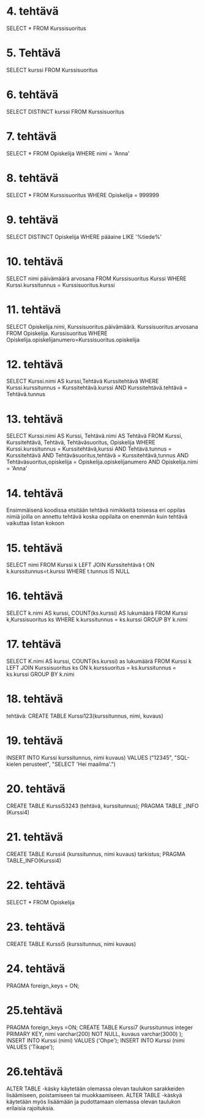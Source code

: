 # 4. tehtävä

SELECT * FROM Kurssisuoritus

# 5. Tehtävä
SELECT kurssi FROM Kurssisuoritus

# 6. tehtävä
SELECT DISTINCT kurssi FROM Kurssisuoritus

# 7. tehtävä
SELECT * FROM Opiskelija WHERE nimi = 'Anna'

# 8. tehtävä
SELECT * FROM Kurssisuoritus WHERE Opiskelija = 999999

# 9. tehtävä
SELECT DISTINCT Opiskelija WHERE pääaine LIKE '%tiede%'
# 10. tehtävä 
SELECT nimi päivämäärä arvosana FROM Kurssisuoritus Kurssi WHERE Kurssi.kurssitunnus = Kurssisuoritus.kurssi
# 11. tehtävä
SELECT Opiskelija.nimi, Kurssisuoritus.päivämäärä. Kurssisuoritus.arvosana FROM Opiskelija. Kurssisuoritus WHERE Opiskelija.opiskelijanumero=Kurssisuoritus.opiskelija

# 12. tehtävä 
SELECT Kurssi.nimi AS kurssi,Tehtävä Kurssitehtävä WHERE Kurssi.kurssitunnus = Kurssitehtävä.kurssi AND Kurssitehtävä.tehtävä = Tehtävä.tunnus
# 13. tehtävä 

SELECT Kurssi.nimi AS Kurssi, Tehtävä.nimi AS Tehtävä FROM Kurssi, Kurssitehtävä, Tehtävä, Tehtäväsuoritus, Opiskelija WHERE Kurssi.kurssitunnus = Kurssitehtävä,kurssi AND Tehtävä.tunnus = Kurssitehtävä AND Tehtäväsuoritus,tehtävä = Kurssitehtävä,tunnus AND Tehtäväsuoritus,opiskelija = Opiskelija.opiskelijanumero AND Opiskelija.nimi = 'Anna'

# 14. tehtävä
Ensimmäisenä koodissa etsitään tehtävä nimikkeitä toisessa eri oppilas nimiä joilla on annettu tehtävä koska oppilaita on enemmän kuin tehtävä vaikuttaa listan kokoon 

# 15. tehtävä 
SELECT nimi FROM Kurssi k LEFT JOIN Kurssitehtävä t ON k.kurssitunnus=t.kurssi WHERE t.tunnus IS NULL

# 16. tehtävä
SELECT k.nimi AS kurssi, COUNT(ks.kurssi) AS lukumäärä FROM Kurssi k,Kurssisuoritus ks WHERE k.kurssitunnus = ks.kurssi GROUP BY k.nimi

# 17. tehtävä 
SELECT K.nimi AS kurssi, COUNT(ks.kurssi) as lukumäärä FROM Kurssi k LEFT JOIN Kurssisuoritus ks ON k.kurssuoritus = ks.kurssitunnus = ks.kurssi GROUP BY k.nimi

# 18. tehtävä 
tehtävä: CREATE TABLE Kurssi123(kurssitunnus, nimi, kuvaus)


# 19. tehtävä
INSERT INTO Kurssi kurssitunnus, nimi kuvaus) VALUES ("12345", "SQL-kielen perusteet", "SELECT 'Hei maailma'.")


# 20. tehtävä 
 CREATE TABLE Kurssi53243 (tehtävä,
kurssitunnus); PRAGMA TABLE _INFO (Kurssi4)

# 21. tehtävä
CREATE TABLE Kurssi4 (kurssitunnus, nimi kuvaus) tarkistus; PRAGMA TABLE_INFO(Kurssi4)

# 22. tehtävä
SELECT * FROM Opiskelija 

# 23. tehtävä
 CREATE TABLE Kurssi5 (kurssitunnus, nimi kuvaus)

 # 24. tehtävä 
 PRAGMA foreign_keys = ON;

 # 25.tehtävä 
  
 PRAGMA foreign_keys =ON; CREATE TABLE Kurssi7 (kurssitunnus integer PRIMARY KEY, nimi varchar(200) NOT NULL, kuvaus varchar(3000) ); INSERT INTO Kurssi (nimi) VALUES ('Ohpe'); INSERT INTO Kurssi  (nimi VALUES  ('Tikape');
   



 # 26.tehtävä
 ALTER TABLE -käsky käytetään olemassa olevan taulukon sarakkeiden lisäämiseen, poistamiseen tai muokkaamiseen. ALTER TABLE -käskyä käytetään myös lisäämään ja pudottamaan olemassa olevan taulukon erilaisia rajoituksia.












